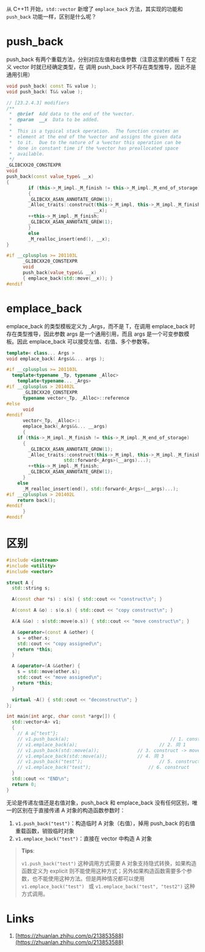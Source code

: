 从 C++11 开始，`std::vector` 新增了 `emplace_back` 方法，其实现的功能和 `push_back` 功能一样，区别是什么呢？

# push_back

push_back 有两个重载方法，分别对应左值和右值参数（注意这里的模板 T 在定义 vector 时就已经确定类型，在 调用 push_back 时不存在类型推导，因此不是通用引用）

```c++
void push_back( const T& value );
void push_back( T&& value );
```



```c++
// [23.2.4.3] modifiers
/**
 *  @brief  Add data to the end of the %vector.
 *  @param  __x  Data to be added.
 *
 *  This is a typical stack operation.  The function creates an
 *  element at the end of the %vector and assigns the given data
 *  to it.  Due to the nature of a %vector this operation can be
 *  done in constant time if the %vector has preallocated space
 *  available.
 */
_GLIBCXX20_CONSTEXPR
void
push_back(const value_type& __x)
{
		if (this->_M_impl._M_finish != this->_M_impl._M_end_of_storage)
		{
  		_GLIBCXX_ASAN_ANNOTATE_GROW(1);
  		_Alloc_traits::construct(this->_M_impl, this->_M_impl._M_finish,
			     				__x);
  		++this->_M_impl._M_finish;
  		_GLIBCXX_ASAN_ANNOTATE_GREW(1);
		}
		else
		_M_realloc_insert(end(), __x);
}
```



```c++
#if __cplusplus >= 201103L
      _GLIBCXX20_CONSTEXPR
      void
      push_back(value_type&& __x)
      { emplace_back(std::move(__x)); }
#endif
```

# emplace_back

emplace_back 的类型模板定义为 _Args，而不是 T，在调用 emplace_back 时存在类型推导，因此参数 args 是一个通用引用，而且 args 是一个可变参数模板。因此 emplace_back 可以接受左值、右值、多个参数等。

```c++
template< class... Args >
void emplace_back( Args&&... args );
```



```c++
#if __cplusplus >= 201103L
  template<typename _Tp, typename _Alloc>
    template<typename... _Args>
#if __cplusplus > 201402L
      _GLIBCXX20_CONSTEXPR
      typename vector<_Tp, _Alloc>::reference
#else
      void
#endif
      vector<_Tp, _Alloc>::
      emplace_back(_Args&&... __args)
      {
	if (this->_M_impl._M_finish != this->_M_impl._M_end_of_storage)
	  {
	    _GLIBCXX_ASAN_ANNOTATE_GROW(1);
	    _Alloc_traits::construct(this->_M_impl, this->_M_impl._M_finish,
				     std::forward<_Args>(__args)...);
	    ++this->_M_impl._M_finish;
	    _GLIBCXX_ASAN_ANNOTATE_GREW(1);
	  }
	else
	  _M_realloc_insert(end(), std::forward<_Args>(__args)...);
#if __cplusplus > 201402L
	return back();
#endif
      }
#endif
```



# 区别

```c++
#include <iostream>
#include <utility>
#include <vector>

struct A {
  std::string s;

  A(const char *s) : s(s) { std::cout << "construct\n"; }

  A(const A &o) : s(o.s) { std::cout << "copy construct\n"; }

  A(A &&o) : s(std::move(o.s)) { std::cout << "move construct\n"; }

  A &operator=(const A &other) {
    s = other.s;
    std::cout << "copy assigned\n";
    return *this;
  }

  A &operator=(A &&other) {
    s = std::move(other.s);
    std::cout << "move assigned\n";
    return *this;
  }

  virtual ~A() { std::cout << "deconstruct\n"; }
};

int main(int argc, char const *argv[]) {
  std::vector<A> v1;
  {
    // A a{"test"};
    // v1.push_back(a);										// 1. construct -> copy construct -> deconstruct
    // v1.emplace_back(a);								// 2. 同 1
    // v1.push_back(std::move(a));				// 3. construct -> move construct -> deconstruct
    // v1.emplace_back(std::move(a));			// 4. 同 3
    // v1.push_back("test");							// 5. construct -> move construct -> deconstruct
    // v1.emplace_back("test");						// 6. construct
  }
  std::cout << "END\n";
  return 0;
}
```

无论是传递左值还是右值对象，push_back 和 emplace_back 没有任何区别，唯一的区别在于直接传递 A 对象的构造函数参数时：

1. `v1.push_back("test")`：构造临时 A 对象（右值），掉用 push_back 的右值重载函数，销毁临时对象
2. `v1.emplace_back("test")`：直接在 vector 中构造 A 对象

> **Tips**:
>
> `v1.push_back("test")` 这种调用方式需要 A 对象支持隐式转换，如果构造函数定义为 explicit 则不能使用这种方式；另外如果构造函数需要多个参数，也不能使用这种方法。但是两种情况都可以使用 `v1.emplace_back("test") ` 或 `v1.emplace_back("test", "test2")` 这种方式调用。

# Links

1. [https://zhuanlan.zhihu.com/p/213853588](https://zhuanlan.zhihu.com/p/213853588)
